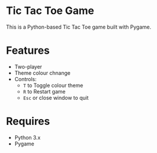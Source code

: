 # Tic Tac Toe Game
This is a Python-based Tic Tac Toe game built with Pygame.

# Features
- Two-player 
- Theme colour chnange 
- Controls:
  - `T` to Toggle colour theme
  - `R` to Restart game
  - `Esc` or close window to quit

# Requires
- Python 3.x
- Pygame
